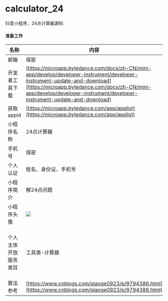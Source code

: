 # calculator_24
抖音小程序，24点计算器源码

#### 准备工作
名称|内容|功能描述
---|---|---
邮箱|保密|用于注册
开发者工具下载|[https://microapp.bytedance.com/docs/zh-CN/mini-app/develop/developer-instrument/developer-instrument-update-and-download](https://microapp.bytedance.com/docs/zh-CN/mini-app/develop/developer-instrument/developer-instrument-update-and-download)|用于开发小程序
获取appid|[https://microapp.bytedance.com/app/applist](https://microapp.bytedance.com/app/applist)|创建个人/企业
小程序名称|24点计算器|必填 不能重复
手机号|保密|用于收短信验证码
个人认证|姓名、身份证、手机号|个人主体不支持流量主与支付
小程序简介|解24点问题|基本信息完善
小程序头像|![](https://upload-images.jianshu.io/upload_images/11217637-4d7d4880d53be04f.png?imageMogr2/auto-orient/strip%7CimageView2/2/w/1240)|在这个网站是自动生成的logo  [http://www.uugai.com/](http://www.uugai.com/)
个人主体开放服务类目|工具类-计算器|[https://microapp.bytedance.com/docs/zh-CN/mini-app/operation/mini-app-operation-rules/open-service-catalog/individual-service-category](https://microapp.bytedance.com/docs/zh-CN/mini-app/operation/mini-app-operation-rules/open-service-catalog/individual-service-category)
算法参考|[https://www.cnblogs.com/qiaoge0923/p/9794386.html](https://www.cnblogs.com/qiaoge0923/p/9794386.html)|原型图都省了
